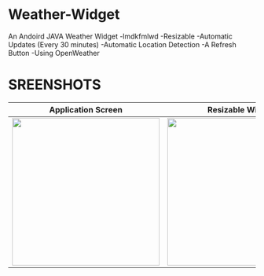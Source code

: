 # Weather-Widget
An Andoird JAVA Weather Widget
  -lmdkfmlwd
  -Resizable
  -Automatic Updates (Every 30 minutes)
  -Automatic Location Detection
  -A Refresh Button
  -Using OpenWeather

# SREENSHOTS
| Application Screen | Resizable Widget |
| ------------- | ------------- |
| <img src="https://user-images.githubusercontent.com/100727442/222905729-0b80e506-b2aa-44ce-bdde-42759d8b72ae.jpg" width="300"/>| <img src="https://user-images.githubusercontent.com/100727442/222905180-f2c1eb41-35a9-497f-8c26-88bd34bf5d0a.jpg" width="300"/> |





